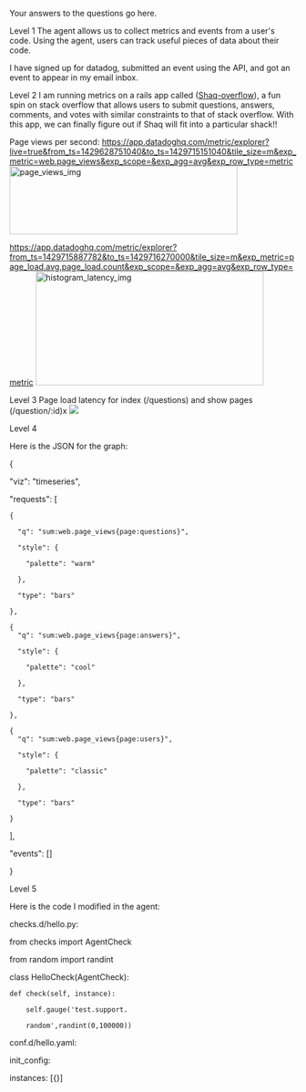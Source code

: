 Your answers to the questions go here.

Level 1
The agent allows us to collect metrics and events from a user's code. Using the agent, users can track useful pieces of data about their code.

I have signed up for datadog, submitted an event using the API, and got an event to appear in my email inbox.


Level 2
I am running metrics on a rails app called ([Shaq-overflow](https://github.com/daviddeneroff/shaq-overflow)), a fun spin on stack overflow that allows users to submit questions, answers, comments, and votes with similar constraints to that of stack overflow. With this app, we can finally figure out if Shaq will fit into a particular shack!!

Page views per second:
https://app.datadoghq.com/metric/explorer?live=true&from_ts=1429628751040&to_ts=1429715151040&tile_size=m&exp_metric=web.page_views&exp_scope=&exp_agg=avg&exp_row_type=metric
<img src="/imgs/page_views_datadog.png" width="400" height="120" alt="page_views_img">

https://app.datadoghq.com/metric/explorer?from_ts=1429715887782&to_ts=1429716270000&tile_size=m&exp_metric=page_load.avg,page_load.count&exp_scope=&exp_agg=avg&exp_row_type=metric
<img src="/imgs/histogram-latency.png" width="400" height="200" alt="histogram_latency_img">


Level 3
Page load latency for index (/questions) and show pages (/question/:id)x
<img src="imgs/page_load_questions.png">


Level 4

Here is the JSON for the graph:

{

  "viz": "timeseries",

  "requests": [

    {

      "q": "sum:web.page_views{page:questions}",

      "style": {

        "palette": "warm"

      },

      "type": "bars"

    },

    {
      "q": "sum:web.page_views{page:answers}",

      "style": {

        "palette": "cool"

      },

      "type": "bars"

    },

    {
      "q": "sum:web.page_views{page:users}",

      "style": {

        "palette": "classic"

      },

      "type": "bars"

    }

  ],

  "events": []

}


Level 5

Here is the code I modified in the agent:

checks.d/hello.py:

from checks import AgentCheck

from random import randint

class HelloCheck(AgentCheck):

    def check(self, instance):

        self.gauge('test.support.

        random',randint(0,100000))



conf.d/hello.yaml:

init_config:

instances:
    [{}]